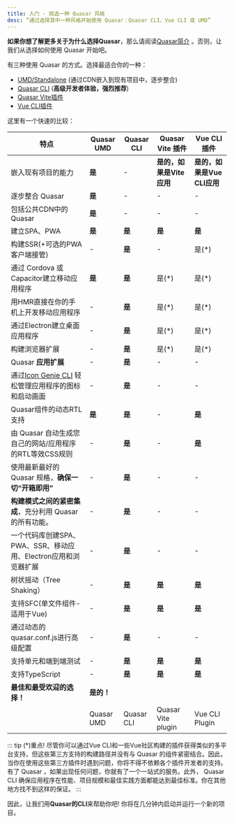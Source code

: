 ```yaml
---
title: 入门 - 挑选一种 Quasar 风格
desc: “通过选择其中一种风格开始使用 Quasar：Quasar CLI、Vue CLI 或 UMD”
---
```


**如果你想了解更多关于为什么选择Quasar**，那么请阅读[Quasar简介](/introduction-to-quasar) 。否则，让我们从选择如何使用 Quasar 开始吧。

有三种使用 Quasar 的方式。选择最适合你的一种：

- [UMD/Standalone](/start/umd) (通过CDN嵌入到现有项目中，逐步整合)
- [Quasar CLI](/start/quasar-cli) (**高级开发者体验，强烈推荐**)
- [Quasar Vite插件](/start/vit-plugin)
- [Vue CLI插件](/start/vue-cli-plugin)

这里有一个快速的比较：

| 特点 | Quasar UMD | Quasar CLI | Quasar Vite 插件 | Vue CLI 插件 |
| --- | --- | --- | --- | --- |
| 嵌入现有项目的能力  | **是** | - | **是的，如果是Vite应用**   | **是的，如果是Vue CLI应用** |
| 逐步整合 Quasar | **是** | - | - | - |
| 包括公共CDN中的Quasar | **是** | - | - | - |
| 建立SPA、PWA | **是** | **是** | **是** | **是** |
| 构建SSR(+可选的PWA客户端接管) | - | **是** | - | 是(*) |
| 通过 Cordova 或Capacitor建立移动应用程序 | **是** | **是** | 是(*) | 是(*) |
| 用HMR直接在你的手机上开发移动应用程序 | - | **是** | 是(*) | 是(*) |
| 通过Electron建立桌面应用程序 | - | **是** | 是(*) | 是(*) |
| 构建浏览器扩展 | - | **是** | 是(*) | 是(*) |
| Quasar **应用扩展** | - | **是** | - | - |
| 通过[Icon Genie CLI](/icongenie/introduction) 轻松管理应用程序的图标和启动画面 | - | **是** | - | - |
| Quasar组件的动态RTL支持 | **是** | **是** | - | **是** |
| 由 Quasar 自动生成您自己的网站/应用程序的RTL等效CSS规则 | - | **是** | - | **是** |
| 使用最新最好的 Quasar 规格，**确保一切“开箱即用”** | - | **是** | - | - |
| **构建模式之间的紧密集成**，充分利用 Quasar 的所有功能。| - | **是** | - | - |
| 一个代码库创建SPA、PWA、SSR、移动应用、Electron应用和浏览器扩展 | - | **是** | - | - |
| 树状摇动（Tree Shaking）     | - | **是** | **是** | **是** |
| 支持SFC(单文件组件-适用于Vue) | - | **是** | **是** | **是** |
| 通过动态的quasar.conf.js进行高级配置 | - | **是** | - | - |
| 支持单元和端到端测试 | - | **是** | **是** | **是** |
| 支持TypeScript | - | **是** | **是** | **是** |
| **最佳和最受欢迎的选择！** | **是的！** |
| | Quasar UMD | Quasar CLI | Quasar Vite plugin | Vue CLI Plugin |


::: tip (*)重点!
尽管你可以通过Vue CLI和一些Vue社区构建的插件获得类似的多平台支持，但这些第三方支持的构建路径并没有与 Quasar 的组件紧密结合。因此，当你在使用这些第三方插件时遇到问题，你将不得不依赖各个插件开发者的支持。有了 Quasar ，如果出现任何问题，你就有了一个一站式的服务。此外， Quasar CLI 确保应用程序在性能、项目规模和最佳实践方面都能达到最佳标准。你在其他地方找不到这样的保证。
:::

因此，让我们用**Quasar的CLI**来帮助你吧! 你将在几分钟内启动并运行一个新的项目。

<q-btn push no-caps color="brand-primary" ic-right=" launch" label="Install Quasar CLI" to="/quasar-cli/installation" class="q-mt-sm q-mb-lg" />
